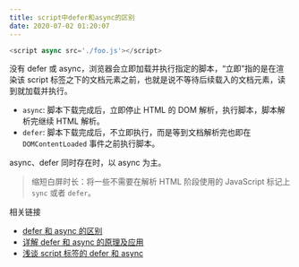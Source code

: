 ```yaml
---
title: script中defer和async的区别
date: 2020-07-02 01:20:07
---
```


```js
<script async src='./foo.js'></script>
```

没有 defer 或 async，浏览器会立即加载并执行指定的脚本，“立即”指的是在渲染该 script 标签之下的文档元素之前，也就是说不等待后续载入的文档元素，读到就加载并执行。

- `async`: 脚本下载完成后，立即停止 HTML 的 DOM 解析，执行脚本，脚本解析完继续 HTML 解析。
- `defer`: 脚本下载完成后，不立即执行，而是等到文档解析完也即在 `DOMContentLoaded` 事件之前执行脚本。

async、defer 同时存在时，以 async 为主。

> 缩短白屏时长：将一些不需要在解析 HTML 阶段使用的 JavaScript 标记上 `sync` 或者 `defer`。

相关链接

- [defer 和 async 的区别](https://segmentfault.com/q/1010000000640869)
- [详解 defer 和 async 的原理及应用](https://blog.csdn.net/z9061/article/details/83011175)
- [浅谈 script 标签的 defer 和 async](https://segmentfault.com/a/1190000006778717)
